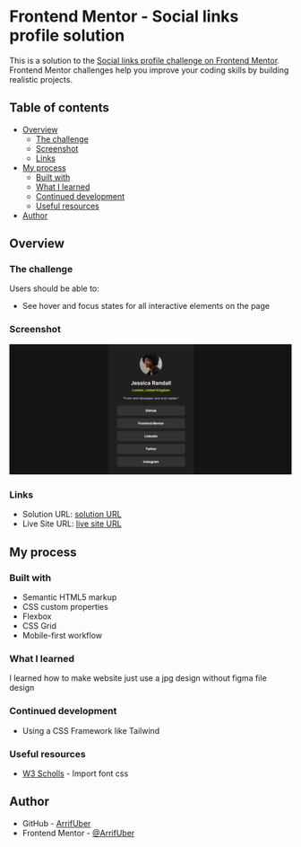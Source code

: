 # Frontend Mentor - Social links profile solution

This is a solution to the [Social links profile challenge on Frontend Mentor](https://www.frontendmentor.io/challenges/social-links-profile-UG32l9m6dQ). Frontend Mentor challenges help you improve your coding skills by building realistic projects.

## Table of contents

- [Overview](#overview)
  - [The challenge](#the-challenge)
  - [Screenshot](#screenshot)
  - [Links](#links)
- [My process](#my-process)
  - [Built with](#built-with)
  - [What I learned](#what-i-learned)
  - [Continued development](#continued-development)
  - [Useful resources](#useful-resources)
- [Author](#author)

## Overview

### The challenge

Users should be able to:

- See hover and focus states for all interactive elements on the page

### Screenshot

![](readme-image/screenshot.png)

### Links

- Solution URL: [ solution URL ](https://your-solution-url.com)
- Live Site URL: [ live site URL ](https://rad-kelpie-083d22.netlify.app/)

## My process

### Built with

- Semantic HTML5 markup
- CSS custom properties
- Flexbox
- CSS Grid
- Mobile-first workflow

### What I learned

I learned how to make website just use a jpg design without figma file design

### Continued development

- Using a CSS Framework like Tailwind

### Useful resources

- [W3 Scholls](https://www.w3schools.com/css/css3_fonts.asp) - Import font css

## Author

- GitHub - [ArrifUber](https://github.com/ArrifUber)
- Frontend Mentor - [@ArrifUber](https://www.frontendmentor.io/profile/ArrifUber)
